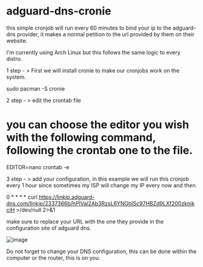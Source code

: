 # adguard-dns-cronie
this simple cronjob will run every 60 minutes to bind your ip to the adguard-dns provider, it makes a normal petition to the url provided by them on their website.

I'm currently using Arch Linux but this follows the same logic to every distro.

1 step - > First we will install cronie to make our cronjobs work on the system. 

sudo pacman -S cronie

2 step - > edit the crontab file 
# you can choose the editor you wish with the following command, following the crontab one to the file.

EDITOR=nano crontab -e

3 step - > add your configuration, in this example we will run this cronjob every 1 hour since sometimes my ISP will change my IP every now and then.


0 * * * * curl https://linkip.adguard-dns.com/linkip/2337366b/hPlVal2Ab3RzsL6YNGhISc97HBZd9LXf200zknikciH >/dev/null 2>&1

make sure to replace your URL with the one they provide in the configuration site of adguard dns.

![image](https://user-images.githubusercontent.com/33108535/228714096-f925c8c0-ce5a-45b7-84d8-a63bf275dc63.png)

Do not forget to change your DNS configuration, this can be done within the computer or the router, this is on you.
